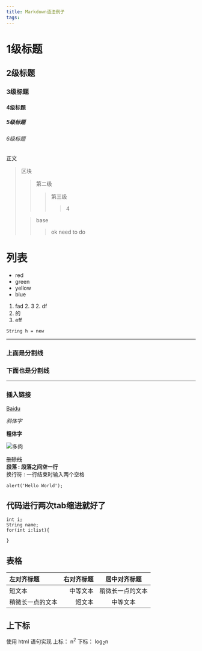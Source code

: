 ```yaml
---
title: Markdown语法例子
tags:
---
```


# 1级标题
## 2级标题
### 3级标题
#### 4级标题
##### 5级标题
###### 6级标题
正文    

<!-- more -->

> 区块
>
>
>> 第二级
>>> 第三级
>>>> 4
>
>> base
>>> ok
> need to do    

# 列表
* red
* green
* yellow
* blue    


1. fad
    2.  3
       2.  df
3.  的
1. eff

```String h = new ```

***
### 上面是分割线
### 下面也是分割线
---

### 插入链接
[Baidu](http://www.baidu.com)

*斜体字*

**粗体字**


![多肉](http://img6.bdstatic.com/img/image/smallpic/duorou112.jpg)


~~删除线~~  
**段落 : 段落之间空一行**  
换行符 : 一行结束时输入两个空格

```alert('Hello World');```

## 代码进行两次tab缩进就好了  
    int i;
    String name;
    for(int i:list){

    }

## 表格

| 左对齐标题 | 右对齐标题 | 居中对齐标题 |
|:--|--:|:---:|
| 短文本 | 中等文本 | 稍微长一点的文本 |
| 稍微长一点的文本 | 短文本 | 中等文本 |

## 上下标

使用 html 语句实现
上标： n<sup>2</sup>
下标： log<sub>2</sub>n